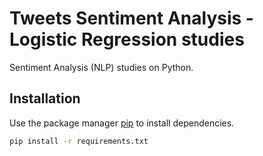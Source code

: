 # Tweets Sentiment Analysis - Logistic Regression studies

Sentiment Analysis (NLP) studies on Python.

## Installation

Use the package manager [pip](https://pip.pypa.io/en/stable/) to install dependencies.

```bash
pip install -r requirements.txt
```
